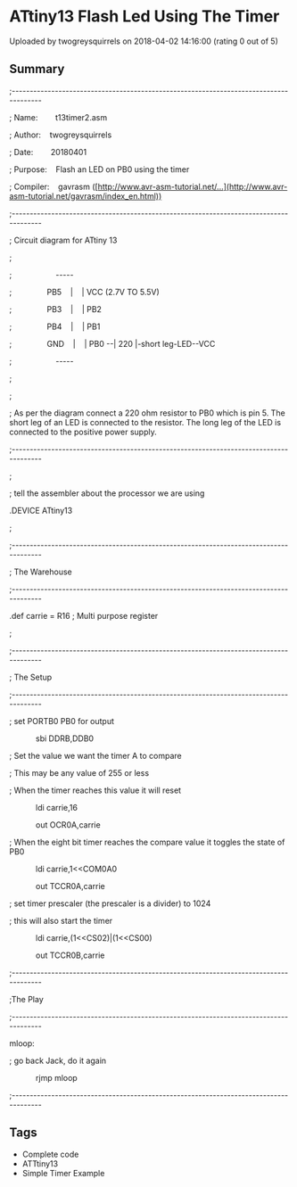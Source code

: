 # ATtiny13 Flash Led Using The Timer

Uploaded by twogreysquirrels on 2018-04-02 14:16:00 (rating 0 out of 5)

## Summary

;--------------------------------------------------------------------------------------  

; Name:        t13timer2.asm  

; Author:    twogreysquirrels  

; Date:        20180401  

; Purpose:    Flash an LED on PB0 using the timer  

; Compiler:    gavrasm ([http://www.avr-asm-tutorial.net/...](http://www.avr-asm-tutorial.net/gavrasm/index_en.html))  

;--------------------------------------------------------------------------------------  

; Circuit diagram for ATtiny 13  

;  

;                    -----  

;                PB5    |    | VCC (2.7V TO 5.5V)  

;                PB3    |    | PB2  

;                PB4    |    | PB1  

;                GND    |    | PB0 --| 220 |-short leg-LED--VCC  

;                    -----              

;                                          

;  

; As per the diagram connect a 220 ohm resistor to PB0 which is pin 5. The short leg of an LED is connected to the resistor. The long leg of the LED is connected to the positive power supply.  

;--------------------------------------------------------------------------------------  

;  

; tell the assembler about the processor we are using  

.DEVICE ATtiny13  

;  

;--------------------------------------------------------------------------------------  

; The Warehouse  

;--------------------------------------------------------------------------------------  

.def carrie = R16 ; Multi purpose register  

;  

;--------------------------------------------------------------------------------------  

; The Setup  

;--------------------------------------------------------------------------------------  

; set PORTB0 PB0 for output  

            sbi DDRB,DDB0


; Set the value we want the timer A to compare  

; This may be any value of 255 or less  

; When the timer reaches this value it will reset  

            ldi carrie,16  

            out OCR0A,carrie


; When the eight bit timer reaches the compare value it toggles the state of PB0  

            ldi carrie,1<<COM0A0  

            out TCCR0A,carrie


; set timer prescaler (the prescaler is a divider) to 1024  

; this will also start the timer  

            ldi carrie,(1<<CS02)|(1<<CS00)  

            out TCCR0B,carrie  

;--------------------------------------------------------------------------------------  

;The Play  

;--------------------------------------------------------------------------------------  

mloop:  

; go back Jack, do it again  

            rjmp mloop  

;--------------------------------------------------------------------------------------

## Tags

- Complete code
- ATTtiny13
- Simple Timer Example
